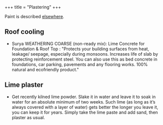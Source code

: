 +++
title = "Plastering"
+++

Paint is described [elsewhere](../../../materials/paint/).

## Roof cooling
- Surya WEATHERING COARSE (non-ready mix):  Lime Concrete for Foundation & Roof Top : "Protects your building surfaces from heat, leakage/ seepage, especially during monsoons. Increases life of slab by protecting reinforcement steel. You can also use this as bed concrete in foundations, car parking, pavements and any flooring works. 100% natural and ecofriendly product."

## Lime plaster
- Get recently kilned lime powder. Slake it in water and leave it to soak in water for an absolute minimum of two weeks. Such lime (as long as it’s always covered with a layer of water) gets better the longer you leave it, you can keep it for years. Simply take the lime paste and add sand, then plaster as usual.